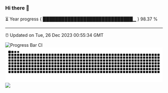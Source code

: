### Hi there 👋

⏳ Year progress { █████████████████████████████▁ } 98.37 %

---

⏰ Updated on Tue, 26 Dec 2023 00:55:34 GMT

![Progress Bar CI](https://github.com/liununu/liununu/workflows/Progress%20Bar%20CI/badge.svg)![](https://raw.githubusercontent.com/L1cardo/L1cardo/main/assets/github-contribution-grid-snake.svg)![](https://raw.githubusercontent.com/seesaws/seesaws/main/assets/github-contribution-grid-snake.svg)
